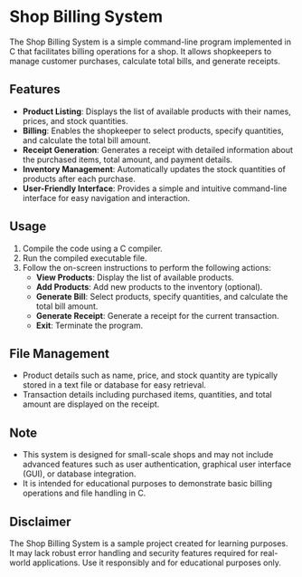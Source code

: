 # Shop Billing System

The Shop Billing System is a simple command-line program implemented in C that facilitates billing operations for a shop. It allows shopkeepers to manage customer purchases, calculate total bills, and generate receipts.

## Features

- **Product Listing**: Displays the list of available products with their names, prices, and stock quantities.
- **Billing**: Enables the shopkeeper to select products, specify quantities, and calculate the total bill amount.
- **Receipt Generation**: Generates a receipt with detailed information about the purchased items, total amount, and payment details.
- **Inventory Management**: Automatically updates the stock quantities of products after each purchase.
- **User-Friendly Interface**: Provides a simple and intuitive command-line interface for easy navigation and interaction.

## Usage

1. Compile the code using a C compiler.
2. Run the compiled executable file.
3. Follow the on-screen instructions to perform the following actions:
   - **View Products**: Display the list of available products.
   - **Add Products**: Add new products to the inventory (optional).
   - **Generate Bill**: Select products, specify quantities, and calculate the total bill amount.
   - **Generate Receipt**: Generate a receipt for the current transaction.
   - **Exit**: Terminate the program.

## File Management

- Product details such as name, price, and stock quantity are typically stored in a text file or database for easy retrieval.
- Transaction details including purchased items, quantities, and total amount are displayed on the receipt.

## Note

- This system is designed for small-scale shops and may not include advanced features such as user authentication, graphical user interface (GUI), or database integration.
- It is intended for educational purposes to demonstrate basic billing operations and file handling in C.

## Disclaimer

The Shop Billing System is a sample project created for learning purposes. It may lack robust error handling and security features required for real-world applications. Use it responsibly and for educational purposes only.

```
